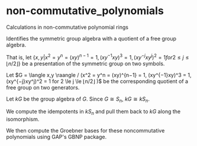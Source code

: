 # non-commutative_polynomials
Calculations in non-commutative polynomial rings

Identifies the symmetric group algebra with a quotient of a free group algebra.

That is, let $\{x,y | x^2 = y^n = (xy)^{n−1} = 1, (xy^{−1}xy)^3 = 1, (xy^{−j}xy^j)^2 = 1 for 2 \le j \le ⌊n/2⌋ \}$ be a presentation of the symmetric group on two symbols.

Let $G = \langle x,y \raangle / (x^2 = y^n = (xy)^{n−1} = 1, (xy^{−1}xy)^3 = 1, (xy^{−j}xy^j)^2 = 1 for 2 \le j \le ⌊n/2⌋ )$ be the corresponding quotient of a free group on two generators.

Let $kG$ be the group algebra of $G$. Since $G \cong S_n$, $kG \cong kS_n$. 

We compute the idempotents in $kS_n$ and pull them back to $kG$ along the isomorphism. 

We then compute the Groebner bases for these noncommutative polynomials using GAP's GBNP package.

